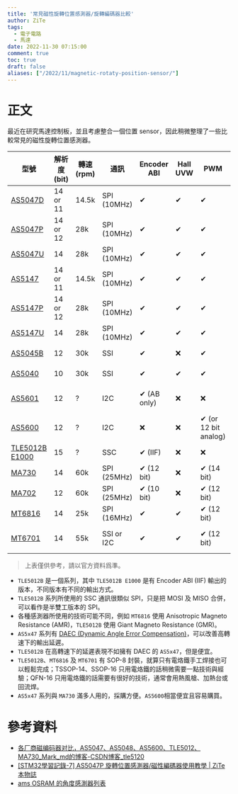 ```yaml
---
title: '常見磁性旋轉位置感測器/旋轉編碼器比較'
author: ZiTe
tags:
  - 電子電路
  - 馬達
date: 2022-11-30 07:15:00
comment: true
toc: true
draft: false
aliases: ["/2022/11/magnetic-rotaty-position-sensor/"]
---
```


# 正文

最近在研究馬達控制板，並且考慮整合一個位置 sensor，因此稍微整理了一些比較常見的磁性旋轉位置感測器。

<!--more-->

| 型號                                                                                                                                      | 解析度 (bit) | 轉速 (rpm) | 通訊        | Encoder ABI | Hall UVW | PWM        | 供電 (V)         | 封裝                  |
| ----------------------------------------------------------------------------------------------------------------------------------------- | ------------ | ---------- | ----------- | ----------- | -------- | ---------- | ---------------- | --------------------- |
| [AS5047D](https://ams.com/as5047d)                                                                                                     | 14 or 11     | 14.5k      | SPI (10MHz) | ✔           | ✔        | ✔          | 3.3 or 5.0       | TSSOP-14              |
| [AS5047P](https://ams.com/as5047p)                                                                                                     | 14 or 12     | 28k        | SPI (10MHz) | ✔           | ✔        | ✔          | 3.3 or 5.0       | TSSOP-14              |
| [AS5047U](https://ams.com/as5047u)                                                                                                     | 14           | 28k        | SPI (10MHz) | ✔           | ✔        | ✔          | 3.3 or 5.0       | TSSOP-14              |
| [AS5147](https://ams.com/as5147)                                                                                                       | 14 or 11     | 14.5k      | SPI (10MHz) | ✔           | ✔        | ✔          | 3.3 or 5.0       | TSSOP-14              |
| [AS5147P](https://ams.com/as5147p)                                                                                                     | 14 or 12     | 28k        | SPI (10MHz) | ✔           | ✔        | ✔          | 3.3 or 5.0       | TSSOP-14              |
| [AS5147U](https://ams.com/as5147u)                                                                                                     | 14           | 28k        | SPI (10MHz) | ✔           | ✔        | ✔          | 3.3 or 5.0       | TSSOP-14              |
| [AS5045B](https://ams.com/AS5045B)                                                                                                     | 12           | 30k        | SSI         | ✔           | ❌       | ✔          | 3.3 or 5.0       | SSOP-16               |
| [AS5040](https://ams.com/AS5040)                                                                                                       | 10           | 30k        | SSI         | ✔           | ✔        | ✔          | 3.3 or 5.0       | SSOP-16               |
| [AS5601](https://ams.com/AS5601)                                                                                                       | 12           | ?          | I2C         | ✔ (AB only) | ❌       | ❌         | 3.0\~3.6 or 4.5\~5.5 | SOIC-8                |
| [AS5600](https://ams.com/as5600)                                                                                                          | 12           | ?          | I2C         | ❌          | ❌       | ✔ (or 12 bit analog) | 3.0\~3.6 or 4.5\~5.5 | SOIC-8                |
| [TLE5012B E1000](https://www.infineon.com/cms/en/product/sensor/magnetic-sensors/magnetic-position-sensors/angle-sensors/tle5012b-e1000/) | 15           | ?          | SSC         | ✔ (IIF)     | ❌       | ❌         | 3.0~5.5          | SOP-8                 |
| [MA730](https://www.monolithicpower.com/en/ma730.html)                                                                                    | 14           | 60k        | SPI (25MHz) | ✔ (12 bit)  | ❌       | ✔ (14 bit) | 3.3              | QFN-16 (3x3mm)        |
| [MA702](https://www.monolithicpower.com/en/ma702.html)                                                                                    | 12           | 60k        | SPI (25MHz) | ✔ (10 bit)  | ❌       | ✔ (12 bit) | 3.3              | QFN-16 (3x3mm)        |
| [MT6816](https://www.magntek.com.cn/en/list/177/517.htm)                                                                                  | 14           | 25k        | SPI (16MHz) | ✔           | ✔        | ✔ (12 bit) | 3.3~5.0          | SOP-8                 |
| [MT6701](https://www.magntek.com.cn/en/list/177/559.htm)                                                                                  | 14           | 55k        | SSI or I2C  | ✔           | ✔        | ✔ (12 bit) | 3.3~5.0          | SOP-8, QFN-16 (3x3mm) |
> 上表僅供參考，請以官方資料爲準。

- `TLE5012B` 是一個系列，其中 `TLE5012B E1000` 是有 Encoder ABI (IIF) 輸出的版本，不同版本有不同的輸出方式。
- `TLE5012B` 系列所使用的 SSC 通訊很類似 SPI，只是把 MOSI 及 MISO 合併，可以看作是半雙工版本的 SPI。
- 各種感測器所使用的技術可能不同，例如 `MT6816` 使用 Anisotropic Magneto Resistance (AMR)，`TLE5012B` 使用 Giant Magneto Resistance (GMR)。
- `AS5x47` 系列有 [DAEC (Dynamic Angle Error Compensation)](https://ams.com/en/daec)，可以改善高轉速下的輸出延遲。
- `TLE5012B` 在高轉速下的延遲表現不如擁有 DAEC 的 `AS5x47`，但是便宜。
- `TLE5012B`、`MT6816` 及 `MT6701` 有 SOP-8 封裝，就算只有電烙鐵手工焊接也可以輕鬆完成；TSSOP-14、SSOP-16 只用電烙鐵的話稍微需要一點技術與經驗；QFN-16 只用電烙鐵的話需要有很好的技術，通常會用熱風槍、加熱台或回流焊。
- `AS5x47` 系列與 `MA730` 滿多人用的，採購方便。`AS5600`相當便宜且容易購買。

# 參考資料
- [各厂商磁编码器对比，AS5047、AS5048、AS5600、TLE5012、MA730_Mark_md的博客-CSDN博客_tle5120](https://blog.csdn.net/Mark_md/article/details/100181701)
- [[STM32學習記錄-7] AS5047P 旋轉位置感測器/磁性編碼器使用教學 | ZiTe 本物誌](https://ziteh.github.io/2022/04/learningstm32-as5047p/)
- [ams OSRAM 的角度感測器列表](https://ams.com/en/angle-position-on-axis)


